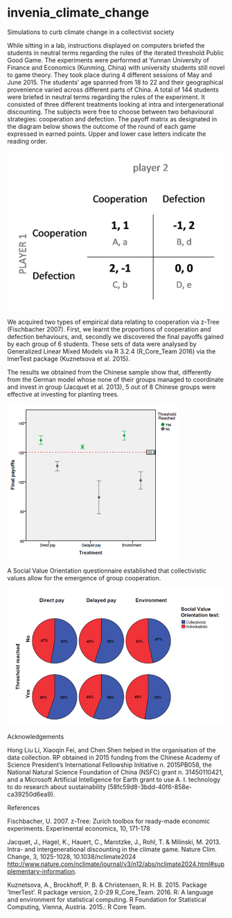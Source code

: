 # invenia_climate_change

Simulations to curb climate change in a collectivist society

While sitting in a lab, instructions displayed on computers briefed the students in neutral terms regarding the rules of the iterated threshold Public Good Game. The experiments were performed at Yunnan University of Finance and Economics (Kunming, China) with university students still novel to game theory. They took place during 4 different sessions of May and June 2015. The students’ age spanned from 18 to 22 and their geographical provenience varied across different parts of China. A total of 144 students were briefed in neutral terms regarding the rules of the experiment. It consisted of three different treatments looking at intra and intergenerational discounting.
The subjects were free to choose between two behavioural strategies: cooperation and defection. The payoff matrix as designated in the diagram below shows the outcome of the round of each game expressed in earned points. Upper and lower case letters indicate the reading order.

![alt text](https://github.com/ricpans/invenia_climate_change/blob/master/matrix.png)

We acquired two types of empirical data relating to cooperation via z-Tree (Fischbacher 2007). First, we learnt the proportions of cooperation and defection behaviours, and, secondly we discovered the final payoffs gained by each group of 6 students. These sets of data were analysed by Generalized Linear Mixed Models via R 3.2.4 (R_Core_Team 2016) via the lmerTest package (Kuznetsova et al. 2015).

The results we obtained from the Chinese sample show that, differently from the German model whose none of their groups managed to coordinate and invest in group (Jacquet et al. 2013), 5 out of 8 Chinese groups were effective at investing for planting trees.

![alt text](https://github.com/ricpans/invenia_climate_change/blob/master/graph.png)

A Social Value Orientation questionnaire established that collectivistic values allow for the emergence of group cooperation.

![alt text](https://github.com/ricpans/invenia_climate_change/blob/master/pie.png)


Acknowledgements

Hong Liu Li, Xiaoqin Fei, and Chen Shen helped in the organisation of the data collection. RP obtained in 2015 funding from the Chinese Academy of Science President’s International Fellowship Initiative n. 2015PB058, the National Natural Science Foundation of China (NSFC) grant n. 31450110421, and a Microsoft Artificial Intelligence for Earth grant to use A. I. technology to do research about sustainability (58fc59d8-3bdd-40f6-858e-ca39250d6ea9).

References

Fischbacher, U. 2007. z-Tree: Zurich toolbox for ready-made economic experiments. Experimental economics, 10, 171-178

Jacquet, J., Hagel, K., Hauert, C., Marotzke, J., Rohl, T. & Milinski, M. 2013. Intra- and intergenerational discounting in the climate game. Nature Clim. Change, 3, 1025-1028, 10.1038/nclimate2024
http://www.nature.com/nclimate/journal/v3/n12/abs/nclimate2024.html#supplementary-information.

Kuznetsova, A., Brockhoff, P. B. & Christensen, R. H. B. 2015. Package ‘lmerTest’. R package version, 2.0-29
R_Core_Team. 2016. R: A language and environment for statistical computing. R Foundation for Statistical Computing, Vienna, Austria. 2015.: R Core Team.
